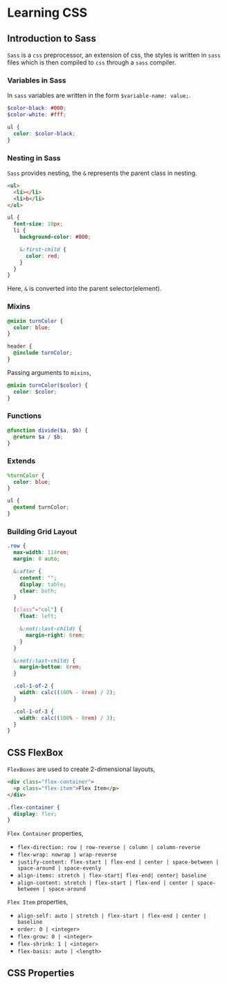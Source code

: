 # Learning CSS

## Introduction to Sass

`Sass` is a `css` preprocessor, an extension of css, the styles is written in `sass` files which is then compiled to `css` through a `sass` compiler.

### Variables in Sass

In `sass` variables are written in the form `$variable-name: value;`.

```scss
$color-black: #000;
$color-white: #fff;

ul {
  color: $color-black;
}
```

### Nesting in Sass

`Sass` provides nesting, the `&` represents the parent class in nesting.

```html
<ul>
  <li></li>
  <li>b</li>
</ul>
```

```scss
ul {
  font-size: 10px;
  li {
    background-color: #000;

    &:first-child {
      color: red;
    }
  }
}
```

Here, `&` is converted into the parent selector(element).

### Mixins

```scss
@mixin turnColor {
  color: blue;
}

header {
  @include turnColor;
}
```

Passing arguments to `mixins`,

```scss
@mixin turnColor($color) {
  color: $color;
}
```

### Functions

```scss
@function divide($a, $b) {
  @return $a / $b;
}
```

### Extends

```scss
%turnColor {
  color: blue;
}

ul {
  @extend turnColor;
}
```

### Building Grid Layout

```scss
.row {
  max-width: 114rem;
  margin: 0 auto;

  &:after {
    content: "";
    display: table;
    clear: both;
  }

  [class^="col"] {
    float: left;

    &:not(:last-child) {
      margin-right: 6rem;
    }
  }

  &:not(:last-child) {
    margin-bottom: 8rem;
  }

  .col-1-of-2 {
    width: calc((100% - 8rem) / 2);
  }

  .col-1-of-3 {
    width: calc((100% - 8rem) / 3);
  }
}
```

## CSS FlexBox

`FlexBoxes` are used to create 2-dimensional layouts,

```html
<div class="flex-container">
  <p class="flex-item">Flex Item</p>
</div>
```

```css
.flex-container {
  display: flex;
}
```

`Flex Container` properties,

- `flex-direction: row | row-reverse | column | column-reverse`
- `flex-wrap: nowrap | wrap-reverse`
- `justify-content: flex-start | flex-end | center | space-between | space-around | space-evenly`
- `align-items: stretch | flex-start| flex-end| center| baseline`
- `align-content: stretch | flex-start | flex-end | center | space-between | space-around`

`Flex Item` properties,

- `align-self: auto | stretch | flex-start | flex-end | center | baseline`
- `order: 0 | <integer>`
- `flex-grow: 0 | <integer>`
- `flex-shrink: 1 | <integer>`
- `flex-basis: auto | <length>`

## CSS Properties
